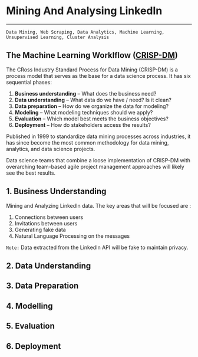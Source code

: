 # Mining And Analysing LinkedIn
---
`Data Mining, Web Scraping, Data Analytics, Machine Learning, Unsupervised Learning, Cluster Analysis`

## The Machine Learning Worklflow ([CRISP-DM](https://www.datascience-pm.com/crisp-dm-2/))
The CRoss Industry Standard Process for Data Mining (CRISP-DM) is a process model that serves as the base for a data science process. It has six sequential phases:

1. **Business understanding** – What does the business need?
2. **Data understanding** – What data do we have / need? Is it clean?
3. **Data preparation** – How do we organize the data for modeling?
4. **Modeling** – What modeling techniques should we apply?
5. **Evaluation** – Which model best meets the business objectives?
6. **Deployment** – How do stakeholders access the results?</br>


Published in 1999 to standardize data mining processes across industries, it has since become the most common methodology for data mining, analytics, and data science projects.

Data science teams that combine a loose implementation of CRISP-DM with overarching team-based agile project management approaches will likely see the best results.
## 1. Business Understanding
Mining and Analyzing LinkedIn data. The key areas that will be focused are :
1. Connections between users
2. Invitations between users
3. Generating fake data 
4. Natural Language Processing on the messages</br>

`Note:` Data extracted from the LinkedIn API will be fake to maintain privacy.

## 2. Data Understanding

## 3. Data Preparation

## 4. Modelling

## 5. Evaluation

## 6. Deployment
